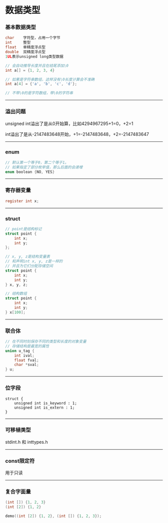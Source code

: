 # 数据类型

### 基本数据类型

```c
char	字符型，占用一个字节
int		整型
float	单精度浮点型
double	双精度浮点型
1UL表示unsigned long类型数据

// 会自动推导长度并且在结尾添加\0
int a[] = {1, 2, 3, 4}

// 如果是字符串数组，这样没有\0长度计算会不准确
int a[4] = {'a', 'b', 'c', 'd'};

// 不带\0的是字符数组，带\0的字符串
```

-----

### 溢出问题

unsigned int溢出了是从0开始算，比如4294967295+1=0，+2=1

int溢出了是从-2147483648开始，+1=-2147483648，+2=-2147483647

------

### enum

```c
// 默认第一个等于0，第二个等于1。
// 如果指定了部分枚举值，那么后面的会递增
enum boolean {NO, YES}
```

------

### 寄存器变量

```c
register int x;
```

------

### struct

```c
// point是结构标记
struct point {
    int x;
    int y;
};

// x, y, z是结构变量表
// 和声明int x, y, z是一样的
// 并且为它们分配存储空间
struct point {
    int x;
    int y;
} x, y, z;

// 结构数组
struct point {
    int x;
    int y;
} x[100];
```

------

### 联合体

```c
// 在不同时刻保存不同的类型和长度的对象变量
// 存储结构是最宽的属性
union u_tag {
    int ival;
    float fval;
    char *sval;
} u;
```

------

### 位字段

```
struct {
	unsigned int is_keyword : 1;
	unsigned int is_extern : 1;
}
```

------

### 可移植类型

stdint.h 和 inttypes.h

------

### const限定符

用于只读

------

### 复合字面量

```c
(int []) {1, 2, 3}
(int [2]) {1, 2}

demo((int [2]) {1, 2}, (int []) {1, 2, 3});
```

